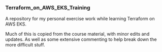 ### Terraform_on_AWS_EKS_Training
A repository for my personal exercise work while learning Terraform on AWS EKS.

Much of this is copied from the course material, with minor edits and updates. As well as some extensive commenting to help break down the more difficult stuff.
